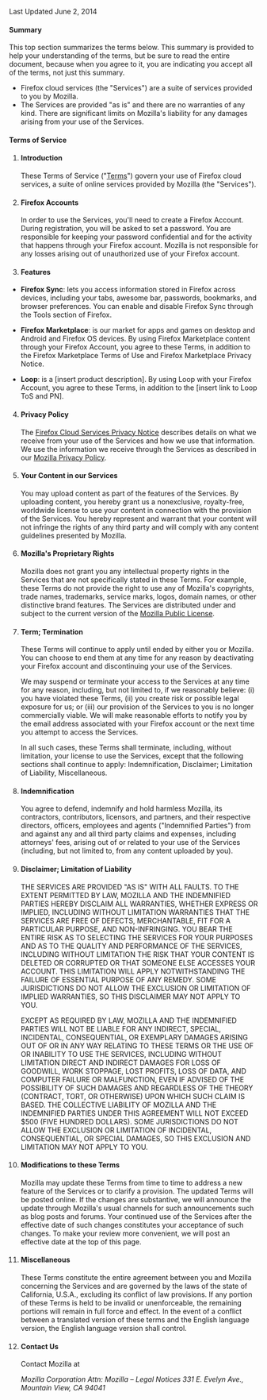 Last Updated June 2, 2014

#### Summary

This top section summarizes the terms below. This summary is provided to help your understanding of the terms, but be sure to read the entire document, because when you agree to it, you are indicating you accept all of the terms, not just this summary.

- Firefox cloud services (the "Services") are a suite of services provided to you by Mozilla. 
- The Services are provided "as is" and there are no warranties of any kind. There are significant limits on Mozilla's liability for any damages arising from your use of the Services.

#### Terms of Service

1. #### Introduction

    These Terms of Service ("<u>Terms</u>") govern your use of Firefox cloud services, a suite of online services provided by Mozilla (the "Services").

2. #### Firefox Accounts

    In order to use the Services, you'll need to create a Firefox Account.  During registration, you will be asked to set a password. You are responsible for keeping your password confidential and for the activity that happens through your Firefox account. Mozilla is not responsible for any losses arising out of unauthorized use of your Firefox account.

3. #### Features

* **Firefox Sync**: lets you access information stored in Firefox across devices, including your tabs, awesome bar, passwords, bookmarks, and browser preferences. You can enable and disable Firefox Sync through the Tools section of Firefox.
    
* **Firefox Marketplace**: is our market for apps and games on desktop and Android and Firefox OS devices.  By using Firefox Marketplace content through your Firefox Account, you agree to these Terms, in addition to the Firefox Marketplace Terms of Use and Firefox Marketplace Privacy Notice.  

* **Loop**: is a [insert product description].  By using Loop with your Firefox Account, you agree to these Terms, in addition to the [insert link to Loop ToS and PN].
    
4. #### Privacy Policy

    The <a href="https://accounts.firefox.com/legal/privacy">Firefox Cloud Services Privacy Notice</a> describes details on what we receive from your use of the Services and how we use that information. We use the information we receive through the Services as described in our <a href="http://www.mozilla.org/privacy/" target="_blank">Mozilla Privacy Policy</a>.

5. #### Your Content in our Services

    You may upload content as part of the features of the Services. By uploading content, you hereby grant us a nonexclusive, royalty-free, worldwide license to use your content in connection with the provision of the Services. You hereby represent and warrant that your content will not infringe the rights of any third party and will comply with any content guidelines presented by Mozilla.

6. #### Mozilla's Proprietary Rights

    Mozilla does not grant you any intellectual property rights in the Services that are not specifically stated in these Terms. For example, these Terms do not provide the right to use any of Mozilla's copyrights, trade names, trademarks, service marks, logos, domain names, or other distinctive brand features. The Services are distributed under and subject to the current version of the <a href="http://www.mozilla.org/MPL/" target="_blank">Mozilla Public License</a>.

7. #### Term; Termination

    These Terms will continue to apply until ended by either you or Mozilla. You can choose to end them at any time for any reason by deactivating your Firefox account and discontinuing your use of the Services.

    We may suspend or terminate your access to the Services at any time for any reason, including, but not limited to, if we reasonably believe: (i) you have violated these Terms, (ii) you create risk or possible legal exposure for us; or (iii) our provision of the Services to you is no longer commercially viable. We will make reasonable efforts to notify you by the email address associated with your Firefox account or the next time you attempt to access the Services.

    In all such cases, these Terms shall terminate, including, without limitation, your license to use the Services, except that the following sections shall continue to apply: Indemnification, Disclaimer; Limitation of Liability, Miscellaneous.

8. #### Indemnification

    You agree to defend, indemnify and hold harmless Mozilla, its contractors, contributors, licensors, and partners, and their respective directors, officers, employees and agents ("Indemnified Parties") from and against any and all third party claims and expenses, including attorneys' fees, arising out of or related to your use of the Services  (including, but not limited to, from any content uploaded by you).

9. #### Disclaimer; Limitation of Liability

    THE SERVICES ARE PROVIDED "AS IS" WITH ALL FAULTS. TO THE EXTENT PERMITTED BY LAW, MOZILLA AND THE INDEMNIFIED PARTIES HEREBY DISCLAIM ALL WARRANTIES, WHETHER EXPRESS OR IMPLIED, INCLUDING WITHOUT LIMITATION WARRANTIES THAT THE SERVICES ARE FREE OF DEFECTS, MERCHANTABLE, FIT FOR A PARTICULAR PURPOSE, AND NON-INFRINGING. YOU BEAR THE ENTIRE RISK AS TO SELECTING THE SERVICES FOR YOUR PURPOSES AND AS TO THE QUALITY AND PERFORMANCE OF THE SERVICES, INCLUDING WITHOUT LIMITATION THE RISK THAT YOUR CONTENT IS DELETED OR CORRUPTED OR THAT SOMEONE ELSE ACCESSES YOUR ACCOUNT. THIS LIMITATION WILL APPLY NOTWITHSTANDING THE FAILURE OF ESSENTIAL PURPOSE OF ANY REMEDY. SOME JURISDICTIONS DO NOT ALLOW THE EXCLUSION OR LIMITATION OF IMPLIED WARRANTIES, SO THIS DISCLAIMER MAY NOT APPLY TO YOU.

    EXCEPT AS REQUIRED BY LAW, MOZILLA AND THE INDEMNIFIED PARTIES WILL NOT BE LIABLE FOR ANY INDIRECT, SPECIAL, INCIDENTAL, CONSEQUENTIAL, OR EXEMPLARY DAMAGES ARISING OUT OF OR IN ANY WAY RELATING TO THESE TERMS OR THE USE OF OR INABILITY TO USE THE SERVICES, INCLUDING WITHOUT LIMITATION DIRECT AND INDIRECT DAMAGES FOR LOSS OF GOODWILL, WORK STOPPAGE, LOST PROFITS, LOSS OF DATA, AND COMPUTER FAILURE OR MALFUNCTION, EVEN IF ADVISED OF THE POSSIBILITY OF SUCH DAMAGES AND REGARDLESS OF THE THEORY (CONTRACT, TORT, OR OTHERWISE) UPON WHICH SUCH CLAIM IS BASED. THE COLLECTIVE LIABILITY OF MOZILLA AND THE INDEMNIFIED PARTIES UNDER THIS AGREEMENT WILL NOT EXCEED $500 (FIVE HUNDRED DOLLARS). SOME JURISDICTIONS DO NOT ALLOW THE EXCLUSION OR LIMITATION OF INCIDENTAL, CONSEQUENTIAL, OR SPECIAL DAMAGES, SO THIS EXCLUSION AND LIMITATION MAY NOT APPLY TO YOU.

10. #### Modifications to these Terms

    Mozilla may update these Terms from time to time to address a new feature of the Services or to clarify a provision. The updated Terms will be posted online. If the changes are substantive, we will announce the update through Mozilla's usual channels for such announcements such as blog posts and forums. Your continued use of the Services after the effective date of such changes constitutes your acceptance of such changes. To make your review more convenient, we will post an effective date at the top of this page.

11. #### Miscellaneous

    These Terms constitute the entire agreement between you and Mozilla concerning the Services and are governed by the laws of the state of California, U.S.A., excluding its conflict of law provisions. If any portion of these Terms is held to be invalid or unenforceable, the remaining portions will remain in full force and effect. In the event of a conflict between a translated version of these terms and the English language version, the English language version shall control.

12. #### Contact Us

    Contact Mozilla at

    <address>
      Mozilla Corporation 
      Attn: Mozilla – Legal Notices 
      331 E. Evelyn Ave., 
      Mountain View, CA 94041 
    </address>
